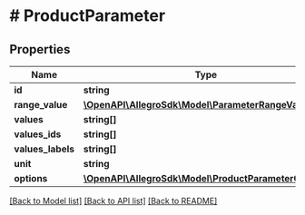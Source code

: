 # # ProductParameter

## Properties

Name | Type | Description | Notes
------------ | ------------- | ------------- | -------------
**id** | **string** |  |
**range_value** | [**\OpenAPI\AllegroSdk\Model\ParameterRangeValue**](ParameterRangeValue.md) |  | [optional]
**values** | **string[]** |  | [optional]
**values_ids** | **string[]** |  | [optional]
**values_labels** | **string[]** |  | [optional]
**unit** | **string** |  | [optional]
**options** | [**\OpenAPI\AllegroSdk\Model\ProductParameterOptions**](ProductParameterOptions.md) |  | [optional]

[[Back to Model list]](../../README.md#models) [[Back to API list]](../../README.md#endpoints) [[Back to README]](../../README.md)
